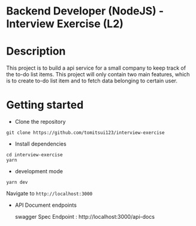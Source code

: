 # Backend Developer (NodeJS) - Interview Exercise (L2)
# Description
This project is to build a api service for a small company to keep track of the to-do list items.
This project will only contain two main features, which is to create to-do list item and to fetch data belonging to certain user.
# Getting started
- Clone the repository
```
git clone https://github.com/tomitsui123/interview-exercise 
```
- Install dependencies
```
cd interview-exercise 
yarn
```
- development mode 
```
yarn dev 
```
  Navigate to `http://localhost:3000`

- API Document endpoints

  swagger Spec Endpoint : http://localhost:3000/api-docs 
